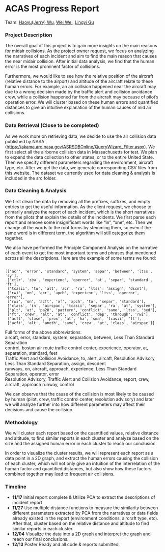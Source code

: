 # ACAS Progress Report

Team: [Haoyu(Jerry) Wu](https://github.com/wuhaoyujerry), [Wei Wei](https://github.com/wei0496), [Lingyi Gu](https://github.com/lingyigu)
### Project Description
The overall goal of this project is to gain more insights on the main reasons for midair collisions.  As the project owner request, we focus on analyzing the narratives of each incident and aim to find the main reason that causes the near midair collision. After initial data analysis, we find that the human error is the most prominent factor of collisions. 

Furthermore, we would like to see how the relative position of the aircraft (relative distance to the airport) and altitude of the aircraft relate to these human errors. For example, an air collision happened near the aircraft may due to a wrong decision made by the traffic alert and collision avoidance crew, while a collision happened far from the aircraft may because of pilot’s operation error. We will cluster based on these human errors and quantified distances to give an intuitive explanation of the human causes of mid air collisions. 

### Data Retrieval (Close to be completed)
As we work more on retrieving data, we decide to use the air collision data published by NASA (https://akama.arc.nasa.gov/ASRSDBOnline/QueryWizard_Filter.aspx). We first select all the airborne collision data in Massachusetts for test. We plan to expand the data collection to other states, or to the entire United State. Then we specify different parameters regarding the environment, aircraft type, etc. After we get the data, we generate corresponding CSV files from this website. The dataset we currently used for data cleaning & analysis is included in the src folder.

### Data Cleaning & Analysis
We first clean the data by removing all the prefixes, suffixes, and empty entries to get the useful information. 
As the client request, we choose to primarily analyze the report of each incident, which is the short narratives from the pilots that explain the details of the incidents.  We first parse each report and remove some insignificant words like “in”, “one”, etc. Then we change all the words to the root forms by stemming them, so even if the same word is in different term, the algorithm will still categorize them together.

We also have performed the Principle Component Analysis on the narrative of each event to get the most important terms and phrases that mentioned across all the descriptions. Here are the example of some terms we found:

```

[['acr', 'error', 'standard', 'system', 'separ', 'between', 'ltss', 'sy'],
 ['ctlr', 'zbw', 'experienc', 'operror', 'at', 'separ', 'standard', 'ft'],
 ['tcasii', 'to', 'alt', 'acr', 'ra', 'ltss', 'assign', 'dscnt'],
 ['rwi', 'on', 'acr', 'apch', 'experienc', 'ltss', 'operror', 'error'],
 ['rwi', 'on', 'acft', 'of', 'apch', 'to', 'separ', 'standard'],
 ['class', 'in', 'airspac', 'tcasii', 'separ', 'ra', 'at', 'system'],
 ['plt', 'at', 'pa28', 'pattern', 'conflict', 'same', 'ltss', 'bed'],
 ['ft', 'crew', 'alt', 'at', 'conflict', 'dep', 'through', 'rwi'],
 ['acft', 'close', 'prox', 'at', 'ha', 'sma', 'tcasii', 'ft'],
 ['acft', 'alt', 'anoth', 'same', 'crew', 'at', 'class', 'airspac']]
```
Full forms of the above abbreviations:<br>
aircaft, error, standard, system, separation, between, Less Than Standard Separation<br>
control, boston air route traffic control center, experience, operator, at, separation, standard, feet<br>
Traffic Alert and Collision Avoidance, to, alert, aircaft, Resolution Advisory, Less Than Standard Separation, assign, descdent<br>
runways, on, aircraft, approach, experience, Less Than Standard Separation, operator, error<br>
Resolution Advisory, Traffic Alert and Collision Avoidance, report, crew, aircraft, approach runway, control<br>

We can observe that the cause of the collision is most likely to be caused by human (pilot, crew, traffic control center, resolution advisory) and later we will analyze further into how different parameters may affect their decisions and cause the collision. 

### Methodology
We will cluster each report based on the quantified values, relative distance and altitude, to find similar reports in each cluster and analyze based on the size and the assigned human error in each cluster to reach our conclusion.

In order to visualize the cluster results, we will represent each report as a data point in a 2D graph, and extract the human errors causing the collision of each cluster, which will not only give an intuition of the interrelation of the human factor and quantified distances, but also show how these factors combined together may lead to frequent air collisions. 

### Timeline
* **11/17** Initial report complete & Utilize PCA to extract the descriptions of incident report
* **11/27** Use multiple distance functions  to measure the similarity between different parameters extracted by PCA from the narratives or data fields already existed in the report (environment conditions, aircraft type, etc). After that, cluster based on the relative distance and altitude to find similar reports in each cluster.
* **12/04** Visualize the data into a 2D graph and interpret the graph and reach our final conclusions.
* **12/13** Poster Ready and all code & reports submitted.

